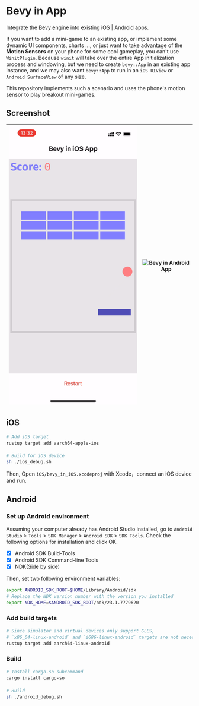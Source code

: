 # Bevy in App
Integrate the [Bevy engine](https://github.com/bevyengine/bevy) into existing iOS | Android apps. 

If you want to add a mini-game to an existing app, or implement some dynamic UI components, charts ..., or just want to take advantage of the **Motion Sensors** on your phone for some cool gameplay, you can't use `WinitPlugin`. Because `winit` will take over the entire App initialization process and windowing, but we need to create `bevy::App` in an existing app instance, and we may also want `bevy::App` to run in an `iOS UIView` or `Android SurfaceView` of any size.  
  
This repository implements such a scenario and uses the phone's motion sensor to play breakout mini-games.  

## Screenshot
|![Bevy in iOS App](assets/bevy_in_ios.png)|![Bevy in Android App](assets/bevy_in_android.png)|
|---|---|

## **iOS**

```sh
# Add iOS target
rustup target add aarch64-apple-ios 

# Build for iOS device
sh ./ios_debug.sh
```

Then, Open `iOS/bevy_in_iOS.xcodeproj` with Xcode，connect an iOS device and run. 

## **Android**

### Set up Android environment

Assuming your computer already has Android Studio installed, go to `Android Studio` > `Tools` > `SDK Manager` > `Android SDK` > `SDK Tools`. Check the following options for installation and click OK. 

- [x] Android SDK Build-Tools
- [x] Android SDK Command-line Tools
- [x] NDK(Side by side)

Then, set two following environment variables:

```sh
export ANDROID_SDK_ROOT=$HOME/Library/Android/sdk
# Replace the NDK version number with the version you installed 
export NDK_HOME=$ANDROID_SDK_ROOT/ndk/23.1.7779620
```

### Add build targets

```sh
# Since simulator and virtual devices only support GLES, 
# `x86_64-linux-android` and `i686-linux-android` targets are not necessary
rustup target add aarch64-linux-android
```

### Build
```sh
# Install cargo-so subcommand
cargo install cargo-so

# Build
sh ./android_debug.sh
```